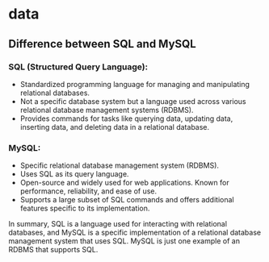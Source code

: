 # data

## Difference between SQL and MySQL

### SQL (Structured Query Language):

- Standardized programming language for managing and manipulating relational databases.
- Not a specific database system but a language used across various relational database management systems (RDBMS).
- Provides commands for tasks like querying data, updating data, inserting data, and deleting data in a relational database.

### MySQL:

- Specific relational database management system (RDBMS).
- Uses SQL as its query language.
- Open-source and widely used for web applications.
Known for performance, reliability, and ease of use.
- Supports a large subset of SQL commands and offers additional features specific to its implementation.

In summary, SQL is a language used for interacting with relational databases, and MySQL is a specific implementation of a relational database management system that uses SQL. MySQL is just one example of an RDBMS that supports SQL.